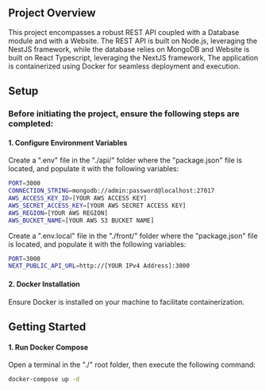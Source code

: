 ## Project Overview
This project encompasses a robust REST API coupled with a Database module and with a Website.
The REST API is built on Node.js, leveraging the NestJS framework, while the database relies on MongoDB and Website  is built on React Typescript, leveraging the NextJS framework,
The application is containerized using Docker for seamless deployment and execution.

## Setup
### Before initiating the project, ensure the following steps are completed:
#### 1. Configure Environment Variables
Create a ".env" file in the "./api/" folder where the "package.json" file is located, and populate it with the following variables:
```bash
PORT=3000
CONNECTION_STRING=mongodb://admin:password@localhost:27017
AWS_ACCESS_KEY_ID=[YOUR AWS ACCESS KEY]
AWS_SECRET_ACCESS_KEY=[YOUR AWS SECRET ACCESS KEY]
AWS_REGION=[YOUR AWS REGION]
AWS_BUCKET_NAME=[YOUR AWS S3 BUCKET NAME]
```
Create a ".env.local" file in the "./front/" folder where the "package.json" file is located, and populate it with the following variables:
```bash
PORT=3000
NEXT_PUBLIC_API_URL=http://[YOUR IPv4 Address]:3000
```

#### 2. Docker Installation
Ensure Docker is installed on your machine to facilitate containerization.

## Getting Started
#### 1. Run Docker Compose
Open a terminal in the "./" root folder, then execute the following command:
```bash
docker-compose up -d
```